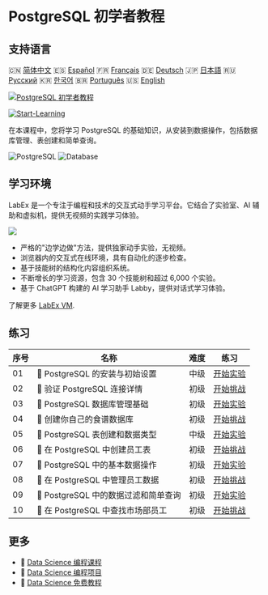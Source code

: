 # PostgreSQL 初学者教程

## 支持语言

🇨🇳 [简体中文](README_zh.md) 🇪🇸 [Español](README_es.md) 🇫🇷 [Français](README_fr.md) 🇩🇪 [Deutsch](README_de.md) 🇯🇵 [日本語](README_ja.md) 🇷🇺 [Русский](README_ru.md) 🇰🇷 [한국어](README_ko.md) 🇧🇷 [Português](README_pt.md) 🇺🇸 [English](README.md) 

[![PostgreSQL 初学者教程](https://cover-creator.labex.io/postgresql-for-beginners.png?lang=zh)](https://labex.io/zh/courses/postgresql-for-beginners)

[![Start-Learning](https://img.shields.io/badge/Start-Learning-whitesmoke?style=for-the-badge)](https://labex.io/zh/courses/postgresql-for-beginners)

在本课程中，您将学习 PostgreSQL 的基础知识，从安装到数据操作，包括数据库管理、表创建和简单查询。

![PostgreSQL](https://img.shields.io/badge/PostgreSQL-whitesmoke?style=for-the-badge&logo=postgresql)
![Database](https://img.shields.io/badge/Database-whitesmoke?style=for-the-badge&logo=database)


## 学习环境

LabEx 是一个专注于编程和技术的交互式动手学习平台。它结合了实验室、AI 辅助和虚拟机，提供无视频的实践学习体验。

![](https://tutorial-screenshot.getvm.io/images/vm-1725247253.png)

- 严格的"边学边做"方法，提供独家动手实验，无视频。
- 浏览器内的交互式在线环境，具有自动化的逐步检查。
- 基于技能树的结构化内容组织系统。
- 不断增长的学习资源，包含 30 个技能树和超过 6,000 个实验。
- 基于 ChatGPT 构建的 AI 学习助手 Labby，提供对话式学习体验。

了解更多 [LabEx VM](https://support.labex.io/using-labex/virtual-machine).

## 练习

|   序号 | 名称                                 | 难度   | 练习                                                                                                                                   |
|--------|--------------------------------------|--------|----------------------------------------------------------------------------------------------------------------------------------------|
|     01 | 📖 PostgreSQL 的安装与初始设置       | 中级   | <a target='_blank' href='https://labex.io/zh/tutorials/postgresql-installation-and-initial-setup-of-postgresql-550900'>开始实验</a>    |
|     02 | 🎯 验证 PostgreSQL 连接详情          | 初级   | <a target='_blank' href='https://labex.io/zh/tutorials/postgresql-verify-postgresql-connection-details-551083'>开始挑战</a>            |
|     03 | 📖 PostgreSQL 数据库管理基础         | 初级   | <a target='_blank' href='https://labex.io/zh/tutorials/postgresql-database-management-basics-with-postgresql-550899'>开始实验</a>      |
|     04 | 🎯 创建你自己的食谱数据库            | 初级   | <a target='_blank' href='https://labex.io/zh/tutorials/postgresql-create-your-own-recipe-database-551100'>开始挑战</a>                 |
|     05 | 📖 PostgreSQL 表创建和数据类型       | 中级   | <a target='_blank' href='https://labex.io/zh/tutorials/postgresql-postgresql-table-creation-and-data-types-550901'>开始实验</a>        |
|     06 | 🎯 在 PostgreSQL 中创建员工表        | 初级   | <a target='_blank' href='https://labex.io/zh/tutorials/postgresql-create-employee-table-in-postgresql-551115'>开始挑战</a>             |
|     07 | 📖 PostgreSQL 中的基本数据操作       | 初级   | <a target='_blank' href='https://labex.io/zh/tutorials/postgresql-basic-data-operations-in-postgresql-550897'>开始实验</a>             |
|     08 | 🎯 在 PostgreSQL 中管理员工数据      | 初级   | <a target='_blank' href='https://labex.io/zh/tutorials/postgresql-manage-employee-data-in-postgresql-551130'>开始挑战</a>              |
|     09 | 📖 PostgreSQL 中的数据过滤和简单查询 | 初级   | <a target='_blank' href='https://labex.io/zh/tutorials/postgresql-data-filtering-and-simple-queries-in-postgresql-550898'>开始实验</a> |
|     10 | 🎯 在 PostgreSQL 中查找市场部员工    | 初级   | <a target='_blank' href='https://labex.io/zh/tutorials/postgresql-find-marketing-employees-in-postgresql-551146'>开始挑战</a>          |

## 更多

- 🔗 [Data Science 编程课程](https://github.com/labex-labs/awesome-programming-courses)
- 🔗 [Data Science 编程项目](https://github.com/labex-labs/awesome-programming-projects)
- 🔗 [Data Science 免费教程](https://github.com/labex-labs/data-science-free-tutorials)

